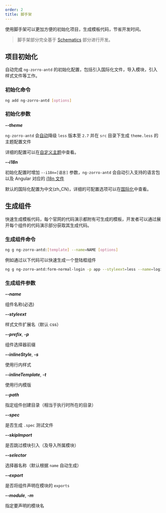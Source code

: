 ```yaml
---
order: 2
title: 脚手架
---
```

使用脚手架可以更加方便的初始化项目，生成模板代码，节省开发时间。
> 脚手架部分完全基于 [Schematics](https://blog.angular.io/schematics-an-introduction-dc1dfbc2a2b2) 部分进行开发。

## 项目初始化

自动完成 `ng-zorro-antd` 的初始化配置，包括引入国际化文件，导入模块，引入样式文件等工作。

### 初始化命令

```bash
ng add ng-zorro-antd [options]
```

### 初始化参数

***--theme***

`ng-zorro-antd` 会[自动](https://github.com/angular/angular-cli/issues/10430)降级 `less` 版本至 `2.7` 并在 `src` 目录下生成 `theme.less` 的主题配置文件

详细的配置可以在[自定义主题](/docs/customize-theme/zh)中查看。

***--i18n***

初始化配置时增加 `--i18n=[语言]` 参数，`ng-zorro-antd` 会自动引入支持的语言包以及 Angular 对应的 [i18n 文件](https://angular.io/guide/i18n)

默认的国际化配置为中文(zh_CN)，详细的可配置选项可以在[国际化](/docs/i18n/zh)中查看。

## 生成组件

快速生成模板代码，每个官网的代码演示都附有可生成的模板，开发者可以通过展开每个组件的代码演示部分获取其生成代码。

### 生成组件命令

```bash
ng g ng-zorro-antd:[template] --name=NAME [options]
```

例如通过以下代码可以快速生成一个登陆框组件

```bash
ng g ng-zorro-antd:form-normal-login -p app --styleext=less --name=login
```

### 生成组件参数

***--name***

组件名称(必选)

***--styleext***

样式文件扩展名（默认 css）

***--prefix***, ***-p***

组件选择器前缀

***--inlineStyle***, ***-s***

使用行内样式

***--inlineTemplate***, ***-t***

使用行内模版

***--path***

指定组件创建目录（相当于执行时所在的目录）

***--spec***

是否生成 `.spec` 测试文件

***--skipImport***

是否跳过模块引入（及导入所属模块）

***--selector***

选择器名称（默认根据 `name` 自动生成）

***--export***

是否将组件声明在模块的 `exports`


***--module***, ***-m***

指定要声明的模块名

